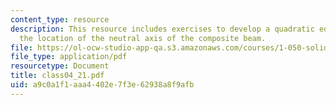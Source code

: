 ```yaml
---
content_type: resource
description: This resource includes exercises to develop a quadratic equation for
  the location of the neutral axis of the composite beam.
file: https://ol-ocw-studio-app-qa.s3.amazonaws.com/courses/1-050-solid-mechanics-fall-2004/a9c0a1f1aaa4402e7f3e62938a8f9afb_class04_21.pdf
file_type: application/pdf
resourcetype: Document
title: class04_21.pdf
uid: a9c0a1f1-aaa4-402e-7f3e-62938a8f9afb
---
```

